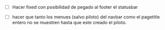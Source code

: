 - [ ] Hacer fixed con posibilidad de pegado al footer el statusbar
- [ ] hacer que tanto los menues (salvo piloto) del navbar como el pagetitle entero no se muestren hasta que este creado el piloto.


